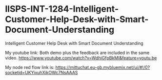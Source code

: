 # llSPS-INT-1284-Intelligent-Customer-Help-Desk-with-Smart-Document-Understanding
Intelligent Customer Help Desk with Smart Document Understanding


My youtube link:
Both demo plus the feedback are included in the same video.
https://www.youtube.com/watch?v=WdhiGfpBkMI&feature=youtu.be


My node red flow link is: 
https://mittuchat.eu-gb.mybluemix.net/ui/#!/0?socketid=UKYixuhXikOWc7NsAAAS
